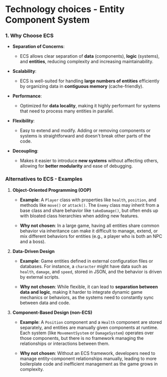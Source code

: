# Technology choices - Entity Component System

### 1. **Why Choose ECS**

- **Separation of Concerns**:  
  - ECS allows clear separation of **data** (components), **logic** (systems), and **entities**, reducing complexity and increasing maintainability.  

- **Scalability**:  
  - ECS is well-suited for handling **large numbers of entities** efficiently by organizing data in **contiguous memory** (cache-friendly).  

- **Performance**:  
  - Optimized for **data locality**, making it highly performant for systems that need to process many entities in parallel.  

- **Flexibility**:  
  - Easy to extend and modify. Adding or removing components or systems is straightforward and doesn't break other parts of the code.  

- **Decoupling**:  
  - Makes it easier to introduce **new systems** without affecting others, allowing for **better modularity** and ease of debugging.

### Alternatives to ECS - Examples

1. **Object-Oriented Programming (OOP)**

   - **Example**: A `Player` class with properties like `health`, `position`, and methods like `move()` or `attack()`. The `Enemy` class may inherit from a base class and share behavior like `takeDamage()`, but often ends up with bloated class hierarchies when adding new features.
   
   - **Why not chosen**: In a large game, having all entities share common behavior via inheritance can make it difficult to manage, extend, or mix different behaviors for entities (e.g., a player who is both an NPC and a boss).

2. **Data-Driven Design**

   - **Example**: Game entities defined in external configuration files or databases. For instance, a `character` might have data such as `health`, `damage`, and `speed`, stored in JSON, and the behavior is driven by external scripts.
   
   - **Why not chosen**: While flexible, it can lead to **separation between data and logic**, making it harder to integrate dynamic game mechanics or behaviors, as the systems need to constantly sync between data and code.

3. **Component-Based Design (non-ECS)**

   - **Example**: A `Position` component and a `Health` component are stored separately, and entities are manually given components at runtime. Each system (like `MovementSystem` or `DamageSystem`) operates over those components, but there is no framework managing the relationships or interactions between them.
   
   - **Why not chosen**: Without an ECS framework, developers need to manage entity-component relationships manually, leading to more boilerplate code and inefficient management as the game grows in complexity.
